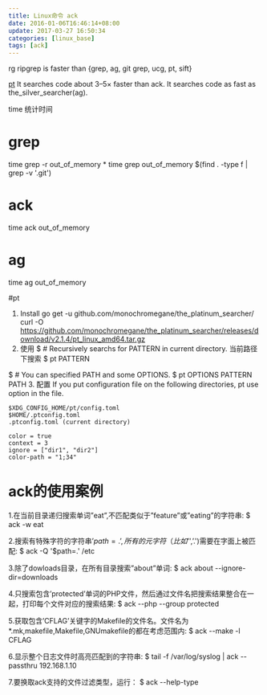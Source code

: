 ```yaml
---
title: Linux命令 ack
date: 2016-01-06T16:46:14+08:00
update: 2017-03-27 16:50:34
categories: [linux_base]
tags: [ack]
---
```


rg ripgrep is faster than {grep, ag, git grep, ucg, pt, sift}

[pt]()
It searches code about 3–5× faster than ack.
It searches code as fast as the_silver_searcher(ag).

time 统计时间
# grep
time grep -r out_of_memory *
time grep out_of_memory $(find . -type f | grep -v '\.git')
# ack
time ack out_of_memory
# ag
time ag out_of_memory

#pt
1. Install
go get -u github.com/monochromegane/the_platinum_searcher/
curl  -O https://github.com/monochromegane/the_platinum_searcher/releases/download/v2.1.4/pt_linux_amd64.tar.gz
2. 使用
$ # Recursively searchs for PATTERN in current directory.
当前路径下搜索
$ pt PATTERN

$ # You can specified PATH and some OPTIONS.
$ pt OPTIONS PATTERN PATH
3. 配置
If you put configuration file on the following directories, pt use option in the file.

    $XDG_CONFIG_HOME/pt/config.toml
    $HOME/.ptconfig.toml
    .ptconfig.toml (current directory)
```
color = true
context = 3
ignore = ["dir1", "dir2"]
color-path = "1;34"
```
# ack的使用案例

1.在当前目录递归搜索单词”eat”,不匹配类似于”feature”或”eating”的字符串:
$ ack -w eat

2.搜索有特殊字符的字符串’$path=.’,所有的元字符（比如’$',’.')需要在字面上被匹配:
$ ack -Q '$path=.' /etc

3.除了dowloads目录，在所有目录搜索”about”单词:
$ ack about --ignore-dir=downloads

4.只搜索包含’protected’单词的PHP文件，然后通过文件名把搜索结果整合在一起，打印每个文件对应的搜索结果:
$ ack --php --group protected

5.获取包含’CFLAG’关键字的Makefile的文件名。文件名为*.mk,makefile,Makefile,GNUmakefile的都在考虑范围内:
$ ack --make -l CFLAG

6.显示整个日志文件时高亮匹配到的字符串:
$ tail -f /var/log/syslog | ack --passthru 192.168.1.10

7.要换取ack支持的文件过滤类型，运行：
$ ack --help-type
